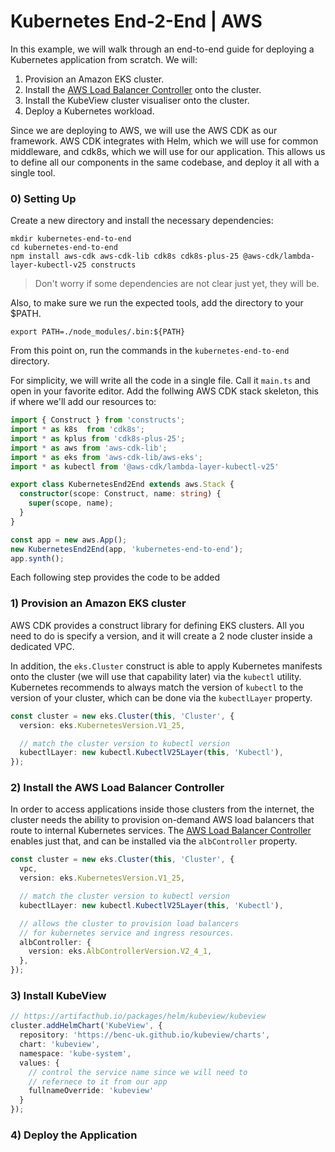 # Kubernetes End-2-End | AWS

In this example, we will walk through an end-to-end guide for deploying
a Kubernetes application from scratch. We will:

1. Provision an Amazon EKS cluster.
2. Install the [AWS Load Balancer Controller](https://kubernetes-sigs.github.io/aws-load-balancer-controller) onto the cluster.
3. Install the KubeView cluster visualiser onto the cluster.
4. Deploy a Kubernetes workload.

Since we are deploying to AWS, we will use the AWS CDK as our framework. AWS CDK integrates
with Helm, which we will use for common middleware, and cdk8s, which we will use for our application.
This allows us to define all our components in the same codebase, and deploy it all with a single tool.

### 0) Setting Up

Create a new directory and install the necessary dependencies:

```console
mkdir kubernetes-end-to-end
cd kubernetes-end-to-end
npm install aws-cdk aws-cdk-lib cdk8s cdk8s-plus-25 @aws-cdk/lambda-layer-kubectl-v25 constructs
```

> Don't worry if some dependencies are not clear just yet, they will be.

Also, to make sure we run the expected tools, add the directory to your $PATH.

```console
export PATH=./node_modules/.bin:${PATH}
```

From this point on, run the commands in the `kubernetes-end-to-end` directory.

For simplicity, we will write all the code in a single file. Call it `main.ts`
and open in your favorite editor. Add the follwing AWS CDK stack skeleton, this
if where we'll add our resources to:

```ts
import { Construct } from 'constructs';
import * as k8s  from 'cdk8s';
import * as kplus from 'cdk8s-plus-25';
import * as aws from 'aws-cdk-lib';
import * as eks from 'aws-cdk-lib/aws-eks';
import * as kubectl from '@aws-cdk/lambda-layer-kubectl-v25'

export class KubernetesEnd2End extends aws.Stack {
  constructor(scope: Construct, name: string) {
    super(scope, name);
  }
}

const app = new aws.App();
new KubernetesEnd2End(app, 'kubernetes-end-to-end');
app.synth();
```

Each following step provides the code to be added

### 1) Provision an Amazon EKS cluster

AWS CDK provides a construct library for defining EKS clusters. All you need to do
is specify a version, and it will create a 2 node cluster inside a dedicated VPC.

In addition, the `eks.Cluster` construct is able to apply Kubernetes manifests onto the
cluster (we will use that capability later) via the `kubectl` utility.
Kubernetes recommends to always match the version of `kubectl` to the version of your
cluster, which can be done via the `kubectlLayer` property.

```ts
const cluster = new eks.Cluster(this, 'Cluster', {
  version: eks.KubernetesVersion.V1_25,

  // match the cluster version to kubectl version
  kubectlLayer: new kubectl.KubectlV25Layer(this, 'Kubectl'),
});
```

### 2) Install the AWS Load Balancer Controller

In order to access applications inside those clusters from the internet,
the cluster needs the ability to provision on-demand AWS load balancers that
route to internal Kubernetes services. The [AWS Load Balancer Controller](https://kubernetes-sigs.github.io/aws-load-balancer-controller) enables just that, and can be installed
via the `albController` property.

```ts
const cluster = new eks.Cluster(this, 'Cluster', {
  vpc,
  version: eks.KubernetesVersion.V1_25,

  // match the cluster version to kubectl version
  kubectlLayer: new kubectl.KubectlV25Layer(this, 'Kubectl'),

  // allows the cluster to provision load balancers
  // for kubernetes service and ingress resources.
  albController: {
    version: eks.AlbControllerVersion.V2_4_1,
  },
});
```

### 3) Install KubeView

```ts
// https://artifacthub.io/packages/helm/kubeview/kubeview
cluster.addHelmChart('KubeView', {
  repository: 'https://benc-uk.github.io/kubeview/charts',
  chart: 'kubeview',
  namespace: 'kube-system',
  values: {
    // control the service name since we will need to
    // refernece to it from our app
    fullnameOverride: 'kubeview'
  }
});
```

### 4) Deploy the Application

